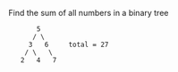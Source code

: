 Find the sum of all numbers in a binary tree

           5
          / \      
         3   6     total = 27
        / \   \
       2   4   7
